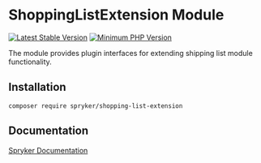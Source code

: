 # ShoppingListExtension Module
[![Latest Stable Version](https://poser.pugx.org/spryker/shopping-list-extension/v/stable.svg)](https://packagist.org/packages/spryker/shopping-list-extension)
[![Minimum PHP Version](https://img.shields.io/badge/php-%3E%3D%207.3-8892BF.svg)](https://php.net/)

The module provides plugin interfaces for extending shipping list module functionality.

## Installation

```
composer require spryker/shopping-list-extension
```

## Documentation

[Spryker Documentation](https://academy.spryker.com/developing_with_spryker/module_guide/modules.html)
